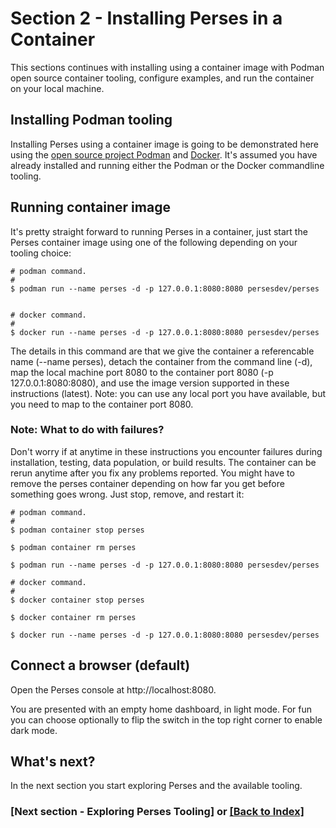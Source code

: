 # Section 2 - Installing Perses in a Container

This sections continues with installing using a container image with Podman open source container tooling, configure 
examples, and run the container on your local machine.

## Installing Podman tooling

Installing Perses using a container image is going to be demonstrated here using the
[open source project Podman](https://podman.io/) and [Docker](https://www.docker.com/). It's assumed you have already 
installed and running either the Podman or the Docker commandline tooling.

## Running container image
It's pretty straight forward to running Perses in a container, just start the Perses container image using one of
the following depending on your tooling choice:

```shell
# podman command.
#
$ podman run --name perses -d -p 127.0.0.1:8080:8080 persesdev/perses


# docker command.
#
$ docker run --name perses -d -p 127.0.0.1:8080:8080 persesdev/perses
```

The details in this command are that we give the container a referencable name (--name perses), detach the container 
from the command line (-d), map the local machine port 8080 to the container port 8080 (-p 127.0.0.1:8080:8080), and use 
the image version supported in these instructions (latest). Note: you can use any local port you have available, but you 
need to map to the container port 8080.

### Note: What to do with failures?

Don't worry if at anytime in these instructions you encounter failures during installation, testing, data population, or build 
results. The container can be rerun anytime after you fix any problems reported. You might have to remove the perses 
container depending on how far you get before something goes wrong. Just stop, remove, and restart it:

```shell
# podman command.
#
$ podman container stop perses

$ podman container rm perses

$ podman run --name perses -d -p 127.0.0.1:8080:8080 persesdev/perses

# docker command.
#
$ docker container stop perses

$ docker container rm perses 

$ docker run --name perses -d -p 127.0.0.1:8080:8080 persesdev/perses
```
## Connect a browser (default)

Open the Perses console at http://localhost:8080.

You are presented with an empty home dashboard, in light mode. For fun you can choose optionally to flip the switch in
the top right corner to enable dark mode.

## What's next?

In the next section you start exploring Perses and the available tooling.

### [Next section - Exploring Perses Tooling] or [[Back to Index]](index.md)